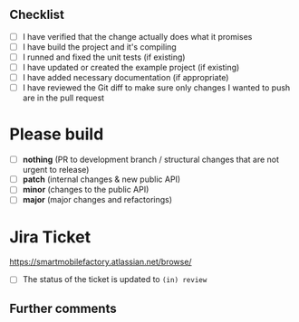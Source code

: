 ## Checklist

<!---A Checklist of things that needs to be done before creating a pull request.
Use it as reminder and to communicate that you actually did these things.

If a conditions like "if existing" or "if appropriate" doesn't apply: Fill the checkbox
--->

- [ ] I have verified that the change actually does what it promises
- [ ] I have build the project and it's compiling
- [ ] I runned and fixed the unit tests (if existing)
- [ ] I have updated or created the example project (if existing)
- [ ] I have added necessary documentation (if appropriate)
- [ ] I have reviewed the Git diff to make sure only changes I wanted to push are in the pull request

# Please build
- [ ] **nothing** (PR to development branch / structural changes that are not urgent to release)
- [ ] **patch** (internal changes & new public API)
- [ ] **minor** (changes to the public API)
- [ ] **major** (major changes and refactorings)

# Jira Ticket

https://smartmobilefactory.atlassian.net/browse/

- [ ] The status of the ticket is updated to `(in) review`

## Further comments

<!---Any further comments can be put here.--->
